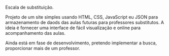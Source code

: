 Escala de substituição.

Projeto de um site simples usando HTML, CSS, JavaScript eu JSON para armazenamento de daods das aulas futuras para professores substitutos.
A ideia é fornecer uma interface de fácil visualização e online para acompanhamento das aulas.

Ainda está em fase de desenvolvimento, pretendo implementar a busca, proporcionar mais de um professor.
